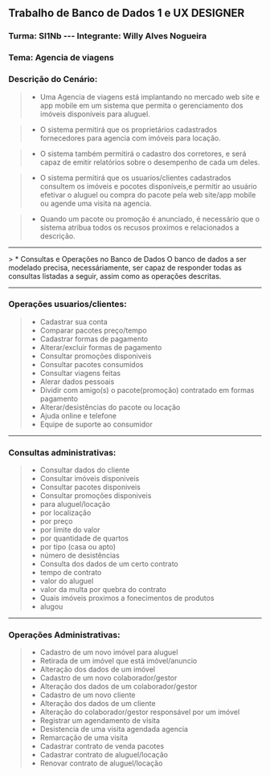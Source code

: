 ## Trabalho de Banco de Dados 1 e UX DESIGNER


### Turma: SI1Nb          ---    Integrante: Willy Alves Nogueira
### Tema: Agencia de viagens
### Descrição do Cenário:
> * Uma Agencia de viagens está implantando no mercado web site e app mobile em um sistema que permita o gerenciamento dos imóveis disponíveis para aluguel.

> * O sistema permitirá que os proprietários cadastrados fornecedores para agencia com imóveis para locação.

> * O sistema também permitirá o cadastro dos corretores, e será capaz de emitir relatórios sobre o desempenho de cada um deles.

> * O sistema permitirá que os usuarios/clientes cadastrados consultem os imóveis e pocotes disponíveis,e permitir ao usuário efetivar o 
aluguel ou compra do pacote pela web site/app mobile ou agende uma visita na agencia.

> * Quando um pacote ou promoção é anunciado, é necessário que o sistema atribua todos os recusos proximos e relacionados a descrição.
<hr></hr>
> * Consultas e Operações no Banco de Dados
O banco de dados a ser modelado precisa, necessáriamente, ser capaz de responder todas as consultas listadas a seguir, assim como as operações descritas.
<hr>
<h3> Operações usuarios/clientes:</h3>

> * Cadastrar sua conta
> * Comparar pacotes preço/tempo
> * Cadastrar formas de pagamento
> * Alterar/excluir formas de pagamento
> * Consultar promoções disponiveis
> * Consultar pacotes consumidos
> * Consultar viagens feitas
> * Alerar dados pessoais
> * Dividir com amigo(s) o pacote(promoção) contratado em formas pagamento
> * Alterar/desistências do pacote ou locação
> * Ajuda online e telefone
> * Equipe de suporte ao consumidor

<hr>
<h3> Consultas administrativas:</h3> 

> * Consultar dados do cliente
> * Consultar imóveis disponiveis
> * Consultar pacotes disponiveis
> * Consultar promoções disponiveis
> * para aluguel/locação
> * por localização
> * por preço
> * por limite do valor
> * por quantidade de quartos
> * por tipo (casa ou apto)
> * número de desistências
> * Consulta dos dados de um certo contrato
> * tempo de contrato
> * valor do aluguel
> * valor da multa por quebra do contrato
> * Quais imóveis proximos a fonecimentos de produtos
> * alugou

<hr>
<h3> Operações Administrativas:</h3> 

> * Cadastro de um novo imóvel para aluguel
> * Retirada de um imóvel que está imóvel/anuncio
> * Alteração dos dados de um imóvel
> * Cadastro de um novo colaborador/gestor
> * Alteração dos dados de um colaborador/gestor
> * Cadastro de um novo cliente
> * Alteração dos dados de um cliente
> * Alteração do colaborador/gestor responsável por um imóvel
> * Registrar um agendamento de visita
> * Desistencia de uma visita agendada agencia
> * Remarcação de uma visita
> * Cadastrar contrato de venda pacotes
> * Cadastrar contrato de aluguel/locação
> * Renovar contrato de aluguel/locação

